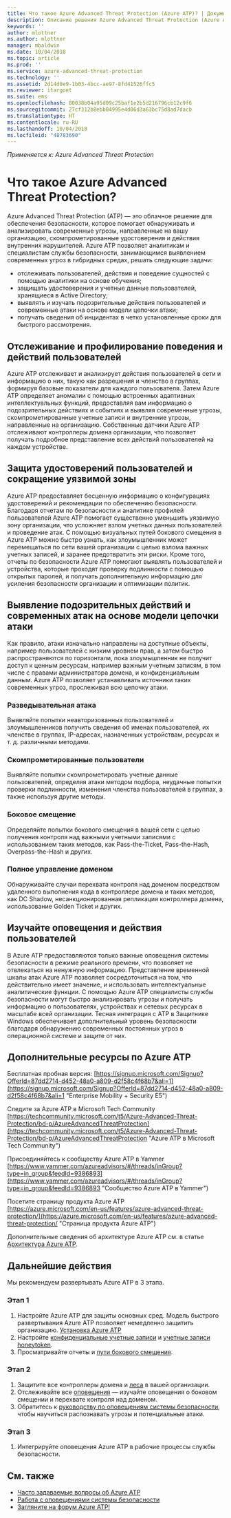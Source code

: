 ```yaml
---
title: Что такое Azure Advanced Threat Protection (Azure ATP)? | Документация Майкрософт
description: Описание решения Azure Advanced Threat Protection (Azure ATP) и подозрительных действий, которые оно может обнаруживать
keywords: ''
author: mlottner
ms.author: mlottner
manager: mbaldwin
ms.date: 10/04/2018
ms.topic: article
ms.prod: ''
ms.service: azure-advanced-threat-protection
ms.technology: ''
ms.assetid: 2d14d0e9-1b03-4bcc-ae97-8fd41526ffc5
ms.reviewer: itargoet
ms.suite: ems
ms.openlocfilehash: 80038b04a95d09c25baf1e2b5d216796cb12c9f6
ms.sourcegitcommit: 27cf312b8ebb04995e4d06d3a63bc75d8ad7dacb
ms.translationtype: HT
ms.contentlocale: ru-RU
ms.lasthandoff: 10/04/2018
ms.locfileid: "48783690"
---
```

*Применяется к: Azure Advanced Threat Protection*

# <a name="what-is-azure-advanced-threat-protection"></a>Что такое Azure Advanced Threat Protection?
Azure Advanced Threat Protection (ATP) — это облачное решение для обеспечения безопасности, которое помогает обнаруживать и анализировать современные угрозы, направленные на вашу организацию, скомпрометированные удостоверения и действия внутренних нарушителей. Azure ATP позволяет аналитикам и специалистам службы безопасности, занимающимся выявлением современных угроз в гибридных средах, решать следующие задачи:  
- отслеживать пользователей, действия и поведение сущностей с помощью аналитики на основе обучения;  
- защищать удостоверения и учетные данные пользователей, хранящиеся в Active Directory;  
- выявлять и изучать подозрительные действия пользователей и современные атаки на основе модели цепочки атаки; 
- получать сведения об инцидентах в четко установленные сроки для быстрого рассмотрения. 
 
## <a name="monitor-and-profile-user-behavior-and-activities"></a>Отслеживание и профилирование поведения и действий пользователей  
Azure ATP отслеживает и анализирует действия пользователей в сети и информацию о них, такую как разрешения и членство в группах, формируя базовые показатели для каждого пользователя. Затем Azure ATP определяет аномалии с помощью встроенных адаптивных интеллектуальных функций, предоставляя вам информацию о подозрительных действиях и событиях и выявляя современные угрозы, скомпрометированные учетные записи и внутренние угрозы, направленные на организацию. Собственные датчики Azure ATP отслеживают контроллеры домена организации, что позволяет получать подробное представление всех действий пользователей на каждом устройстве. 
 
## <a name="protect-user-identities-and-reduce-the-attack-surface"></a>Защита удостоверений пользователей и сокращение уязвимой зоны   
Azure ATP предоставляет бесценную информацию о конфигурациях удостоверений и рекомендации по обеспечению безопасности. Благодаря отчетам по безопасности и аналитике профилей пользователей Azure ATP помогает существенно уменьшить уязвимую зону организации, что усложняет взлом учетных данных пользователей и проведение атак. С помощью визуальных путей бокового смещения в Azure ATP можно быстро узнать, как злоумышленник может перемещаться по сети вашей организации с целью взлома важных учетных записей, и заранее предотвратить эти риски. Кроме того, отчеты по безопасности Azure ATP помогают выявлять пользователей и устройства, которые проходят проверку подлинности с помощью открытых паролей, и получать дополнительную информацию для усиления безопасности организации и оптимизации политик.  
 
## <a name="identify-suspicious-activities-and-advanced-attacks-across-the-attack-kill-chain"></a>Выявление подозрительных действий и современных атак на основе модели цепочки атаки 
Как правило, атаки изначально направлены на доступные объекты, например пользователей с низким уровнем прав, а затем быстро распространяются по горизонтали, пока злоумышленник не получит доступ к ценным ресурсам, например важным учетным записям, в том числе с правами администратора домена, и конфиденциальным данным. Azure ATP позволяет устанавливать источники таких современных угроз, прослеживая всю цепочку атаки. 
### <a name="reconnaissance"></a>Разведывательная атака 
Выявляйте попытки неавторизованных пользователей и злоумышленников получить сведения об именах пользователей, их членстве в группах, IP-адресах, назначенных устройствам, ресурсах и т. д. различными методами.  
### <a name="compromised-users"></a>Скомпрометированные пользователи
Выявляйте попытки скомпрометировать учетные данные пользователей, определяя атаки методом подбора, неудачные попытки проверки подлинности, изменения членства пользователей в группах, а также используя другие методы.  

### <a name="lateral-movements"></a>Боковое смещение
Определяйте попытки бокового смещения в вашей сети с целью получения контроля над важными учетными записями с использованием таких методов, как Pass-the-Ticket, Pass-the-Hash, Overpass-the-Hash и других.  

### <a name="domain-dominance"></a>Полное управление доменом
Обнаруживайте случаи перехвата контроля над доменом посредством удаленного выполнения кода в контроллере домена и таких методов, как DC Shadow, несанкционированная репликация контроллера домена, использование Golden Ticket и других.   

## <a name="investigate-alerts-and-user-activities"></a>Изучайте оповещения и действия пользователей  
В Azure ATP предоставляются только важные оповещения системы безопасности в режиме реального времени, что позволяет не отвлекаться на ненужную информацию. Представление временной шкалы атак Azure ATP позволяет сосредоточиться на том, что действительно имеет значение, и использовать интеллектуальные аналитические функции. С помощью Azure ATP специалисты службы безопасности могут быстро анализировать угрозы и получать информацию о пользователях, устройствах и сетевых ресурсах в масштабе всей организации. Тесная интеграция с ATP в Защитнике Windows обеспечивает дополнительный уровень безопасности благодаря обнаружению современных постоянных угроз в операционной системе и защите от них.  

## <a name="additional-resources-for-azure-atp"></a>Дополнительные ресурсы по Azure ATP  
Бесплатная пробная версия: [https://signup.microsoft.com/Signup?OfferId=87dd2714-d452-48a0-a809-d2f58c4f68b7&ali=1](https://signup.microsoft.com/Signup?OfferId=87dd2714-d452-48a0-a809-d2f58c4f68b7&ali=1 "Enterprise Mobility + Security E5")
 
Следите за Azure ATP в Microsoft Tech Community  
[https://techcommunity.microsoft.com/t5/Azure-Advanced-Threat-Protection/bd-p/AzureAdvancedThreatProtection](https://techcommunity.microsoft.com/t5/Azure-Advanced-Threat-Protection/bd-p/AzureAdvancedThreatProtection "Azure ATP в Microsoft Tech Community")
 
Присоединяйтесь к сообществу Azure ATP в Yammer [https://www.yammer.com/azureadvisors/#/threads/inGroup?type=in_group&feedId=9386893](https://www.yammer.com/azureadvisors/#/threads/inGroup?type=in_group&feedId=9386893 "Сообщество Azure ATP в Yammer")
 
Посетите страницу продукта Azure ATP  
[https://azure.microsoft.com/en-us/features/azure-advanced-threat-protection/](https://azure.microsoft.com/en-us/features/azure-advanced-threat-protection/ "Страница продукта Azure ATP")

Дополнительные сведения об архитектуре Azure ATP см. в статье [Архитектура Azure ATP](atp-architecture.md).
 
## <a name="whats-next"></a>Дальнейшие действия 

Мы рекомендуем развертывать Azure ATP в 3 этапа.  

### <a name="phase-1"></a>Этап 1

1. Настройте Azure ATP для защиты основных сред. Модель быстрого развертывания Azure ATP позволяет немедленно защитить организацию. [Установка Azure ATP](install-atp-step1.md)  
2. Настройте [конфиденциальные учетные записи](sensitive-accounts.md) и [учетные записи honeytoken](install-atp-step7.md).   
3. Просматривайте отчеты и [пути бокового смещения](use-case-lateral-movement-path.md).  


### <a name="phase-2"></a>Этап 2

1. Защитите все контроллеры домена и [леса](atp-multi-forest.md) в вашей организации.  
2.  Отслеживайте все [оповещения](working-with-suspicious-activities.md) — изучайте оповещения о боковом смещении и перехвате контроля над доменом.  
3. Обратитесь к [руководству по оповещениям системы безопасности](suspicious-activity-guide.md), чтобы научиться распознавать угрозы и потенциальные атаки.   


### <a name="phase-3"></a>Этап 3

1. Интегрируйте оповещения Azure ATP в рабочие процессы службы безопасности. 

## <a name="see-also"></a>См. также
- [Часто задаваемые вопросы об Azure ATP](atp-technical-faq.md)
- [Работа с оповещениями системы безопасности](working-with-suspicious-activities.md)
- [Загляните на форум Azure ATP!](https://aka.ms/azureatpcommunity)